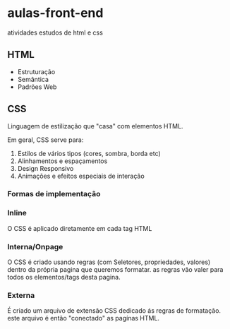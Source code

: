 # aulas-front-end
 atividades estudos de html e css

## HTML
- Estruturação
- Semântica
- Padrões Web

## CSS
Linguagem de estilização que "casa" com
elementos HTML.

Em geral, CSS serve para:



1. Estilos de vários tipos (cores, sombra, borda etc)
2. Alinhamentos e espaçamentos
3. Design Responsivo
4. Animações e efeitos especiais de interação

### Formas de implementação
### Inline
O CSS é aplicado diretamente em cada tag HTML
### Interna/Onpage
O CSS é criado usando regras (com Seletores, propriedades, valores) dentro da própria pagina que queremos formatar.
as regras vão valer para todos os elementos/tags desta pagina.
### Externa
É criado um arquivo de extensão CSS dedicado ás regras de formatação. este arquivo é então "conectado" as pagínas HTML.
